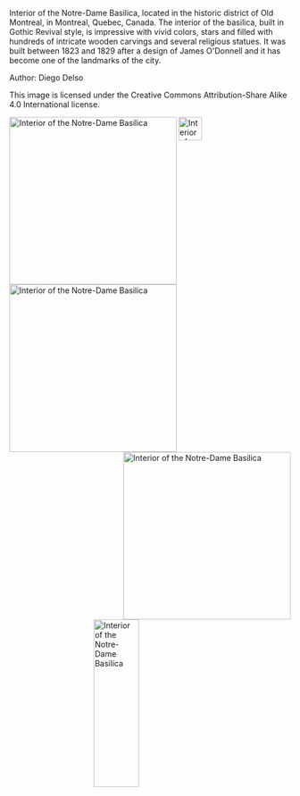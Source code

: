 
Interior of the Notre-Dame Basilica, located in the historic district of Old Montreal, in Montreal, Quebec, Canada. 
The interior of the basilica, built in Gothic Revival style, is impressive with vivid colors, stars and filled with 
hundreds of intricate wooden carvings and several religious statues. It was built between 1823 and 1829 after a design 
of James O'Donnell and it has become one of the landmarks of the city.

Author: Diego Delso

This image is licensed under the Creative Commons Attribution-Share Alike 4.0 International license. 



<img src="basilica.jpg"        alt="Interior of the Notre-Dame Basilica" width="42"> 
       
       
<img src="basilica.jpg"        alt="Interior of the Notre-Dame Basilica" width="300"  align="left"> 
       
       
<img src="basilica.jpg"        alt="Interior of the Notre-Dame Basilica" height="300"  align="middle"> 
       
       
<img src="basilica.jpg"        alt="Interior of the Notre-Dame Basilica" height="300"  align="right"> 
       
       

       
<img src="basilica.jpg"        alt="Interior of the Notre-Dame Basilica" height="300"  style="width:40%; margin-left: auto; margin-right: auto; display:block"> 
       
              

